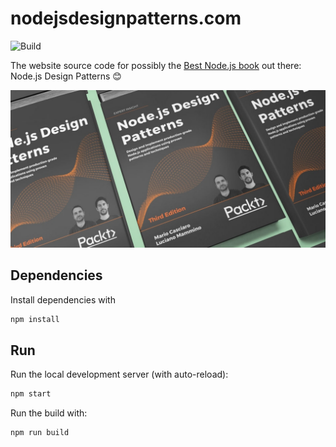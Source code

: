 # nodejsdesignpatterns.com

![Build](https://github.com/nodejs-design-patterns-book/nodejsdesignpatterns.com/workflows/Build/badge.svg)

The website source code for possibly the [Best Node.js book](https://www.nodejsdesignpatterns.com/) out there: Node.js Design Patterns 😊

[![Node.js design patterns 3rd edition](./src/node-js-design-patterns.jpg)](https://www.nodejsdesignpatterns.com/)


## Dependencies

Install dependencies with

```bash
npm install
```


## Run

Run the local development server (with auto-reload):

```bash
npm start
```

Run the build with:

```bash
npm run build
```